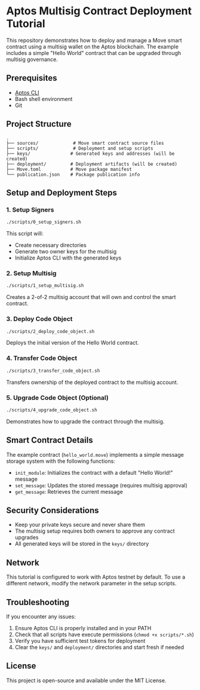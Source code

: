 # Aptos Multisig Contract Deployment Tutorial

This repository demonstrates how to deploy and manage a Move smart contract using a multisig wallet on the Aptos blockchain. The example includes a simple "Hello World" contract that can be upgraded through multisig governance.

## Prerequisites

- [Aptos CLI](https://aptos.dev/cli-tools/aptos-cli-tool/install-aptos-cli)
- Bash shell environment
- Git

## Project Structure

```
.
├── sources/             # Move smart contract source files
├── scripts/             # Deployment and setup scripts
├── keys/               # Generated keys and addresses (will be created)
├── deployment/         # Deployment artifacts (will be created)
├── Move.toml           # Move package manifest
└── publication.json    # Package publication info
```

## Setup and Deployment Steps

### 1. Setup Signers

```bash
./scripts/0_setup_signers.sh
```

This script will:

- Create necessary directories
- Generate two owner keys for the multisig
- Initialize Aptos CLI with the generated keys

### 2. Setup Multisig

```bash
./scripts/1_setup_multisig.sh
```

Creates a 2-of-2 multisig account that will own and control the smart contract.

### 3. Deploy Code Object

```bash
./scripts/2_deploy_code_object.sh
```

Deploys the initial version of the Hello World contract.

### 4. Transfer Code Object

```bash
./scripts/3_transfer_code_object.sh
```

Transfers ownership of the deployed contract to the multisig account.

### 5. Upgrade Code Object (Optional)

```bash
./scripts/4_upgrade_code_object.sh
```

Demonstrates how to upgrade the contract through the multisig.

## Smart Contract Details

The example contract (`hello_world.move`) implements a simple message storage system with the following functions:

- `init_module`: Initializes the contract with a default "Hello World!" message
- `set_message`: Updates the stored message (requires multisig approval)
- `get_message`: Retrieves the current message

## Security Considerations

- Keep your private keys secure and never share them
- The multisig setup requires both owners to approve any contract upgrades
- All generated keys will be stored in the `keys/` directory

## Network

This tutorial is configured to work with Aptos testnet by default. To use a different network, modify the network parameter in the setup scripts.

## Troubleshooting

If you encounter any issues:

1. Ensure Aptos CLI is properly installed and in your PATH
2. Check that all scripts have execute permissions (`chmod +x scripts/*.sh`)
3. Verify you have sufficient test tokens for deployment
4. Clear the `keys/` and `deployment/` directories and start fresh if needed

## License

This project is open-source and available under the MIT License.
